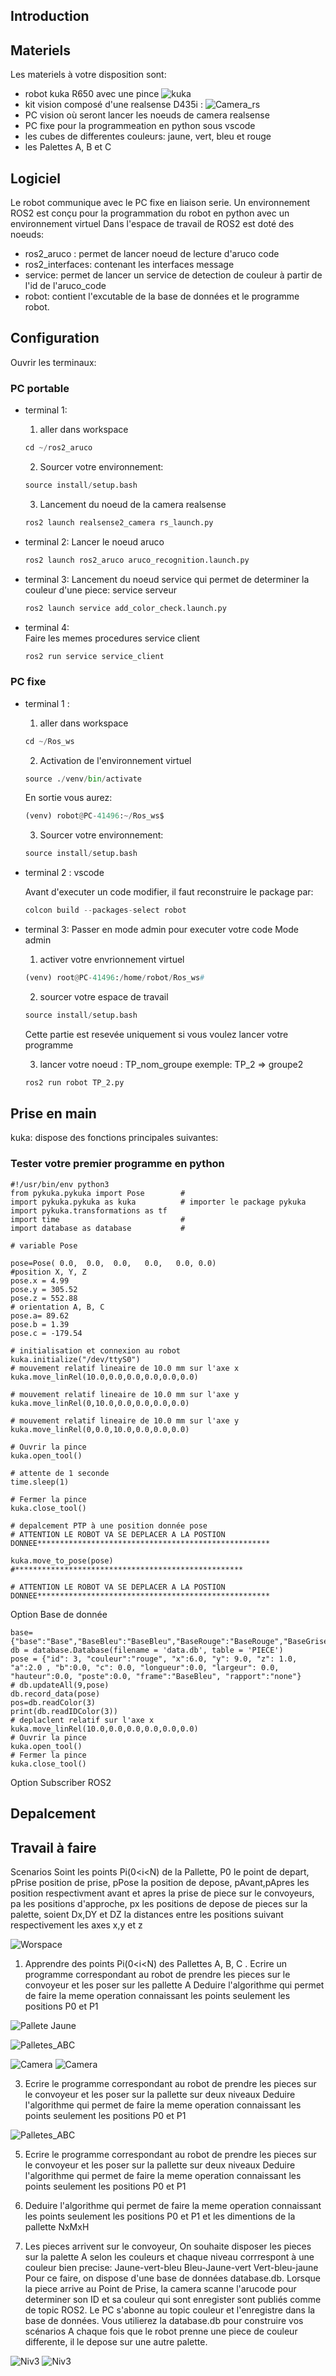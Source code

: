 
## Introduction


## Materiels
Les materiels à votre disposition sont:
- robot kuka R650 avec une pince
   ![kuka](./Imgs/kuka.png)
- kit vision composé d'une realsense D435i :
  ![Camera_rs](./Imgs/rs.jpg)
- PC vision où seront lancer les noeuds de camera realsense
- PC fixe pour la programmeation en python sous vscode
- les cubes de differentes couleurs: jaune, vert, bleu et rouge
- les Palettes A, B et C

## Logiciel
Le robot communique avec le PC fixe en liaison serie. Un environnement ROS2 est conçu pour la programmation du robot en python avec un environnement virtuel
Dans l'espace de travail de ROS2 est doté des noeuds:
- ros2_aruco : permet de lancer noeud de lecture d'aruco code
- ros2_interfaces: contenant les interfaces message
- service: permet de lancer un service de detection de couleur à partir de l'id de l'aruco_code
- robot: contient l'excutable de la base de données et le programme robot.
  
## Configuration
Ouvrir les terminaux:

### PC portable
- terminal 1:
    1. aller dans workspace

    ```python
    cd ~/ros2_aruco
    ```
    2. Sourcer votre environnement:

    ```python
    source install/setup.bash
    ```
    3. Lancement du noeud de la camera realsense

    ```python
    ros2 launch realsense2_camera rs_launch.py
    ```

- terminal 2:
    Lancer le noeud aruco
    ```python
    ros2 launch ros2_aruco aruco_recognition.launch.py 
    ```
- terminal 3:
    Lancement du noeud service qui permet de determiner la couleur d'une piece:
    service serveur 
    ```python
    ros2 launch service add_color_check.launch.py 
    ```
- terminal 4:  
      Faire les memes procedures
    service client
    ```python
    ros2 run service service_client
    ```


### PC fixe
- terminal 1 :
    1. aller dans workspace
       
    ```python
    cd ~/Ros_ws
    ```
    2. Activation de l'environnement virtuel 
    ```python
    source ./venv/bin/activate
    ```
    En sortie vous aurez:
    ```python
    (venv) robot@PC-41496:~/Ros_ws$ 
    ```
    3. Sourcer votre environnement:
    ```python
    source install/setup.bash
    ```

- terminal 2 : vscode

    Avant d'executer un code modifier, il faut reconstruire le package par:
    ```python
    colcon build --packages-select robot
    ```
    
- terminal 3:
    Passer en mode admin pour executer votre code
    Mode admin
    1. activer votre envrionnement virtuel
    ```python
    (venv) root@PC-41496:/home/robot/Ros_ws#
    ```
    2. sourcer votre espace de travail
    ```python
    source install/setup.bash
    ```
    Cette partie est resevée uniquement si vous voulez lancer votre programme
  
    3. lancer votre noeud : TP_nom_groupe
       exemple: TP_2 => groupe2
    ```python
    ros2 run robot TP_2.py 
    ```
## Prise en main
kuka: dispose des fonctions principales suivantes: 


### Tester votre premier programme en python
```
#!/usr/bin/env python3
from pykuka.pykuka import Pose        # 
import pykuka.pykuka as kuka          # importer le package pykuka
import pykuka.transformations as tf
import time                           # 
import database as database           #

# variable Pose

pose=Pose( 0.0,  0.0,  0.0,   0.0,   0.0, 0.0)
#position X, Y, Z
pose.x = 4.99
pose.y = 305.52
pose.z = 552.88
# orientation A, B, C
pose.a= 89.62
pose.b = 1.39
pose.c = -179.54

# initialisation et connexion au robot 
kuka.initialize("/dev/ttyS0")
# mouvement relatif lineaire de 10.0 mm sur l'axe x
kuka.move_linRel(10.0,0.0,0.0,0.0,0.0,0.0)

# mouvement relatif lineaire de 10.0 mm sur l'axe y
kuka.move_linRel(0,10.0,0.0,0.0,0.0,0.0)

# mouvement relatif lineaire de 10.0 mm sur l'axe y
kuka.move_linRel(0,0.0,10.0,0.0,0.0,0.0)

# Ouvrir la pince 
kuka.open_tool()

# attente de 1 seconde
time.sleep(1)

# Fermer la pince 
kuka.close_tool()

# depalcement PTP à une position donnée pose
# ATTENTION LE ROBOT VA SE DEPLACER A LA POSTION DONNEE****************************************************

kuka.move_to_pose(pose)                                #***************************************************

# ATTENTION LE ROBOT VA SE DEPLACER A LA POSTION DONNEE****************************************************

```

Option Base de donnée 

```
base= {"base":"Base","BaseBleu":"BaseBleu","BaseRouge":"BaseRouge","BaseGrise":"BaseGrise","BaseVert":"BaseVert"}
db = database.Database(filename = 'data.db', table = 'PIECE')
pose = {"id": 3, "couleur":"rouge", "x":6.0, "y": 9.0, "z": 1.0, "a":2.0 , "b":0.0, "c": 0.0, "longueur":0.0, "largeur": 0.0, "hauteur":0.0, "poste":0.0, "frame":"BaseBleu", "rapport":"none"}
# db.updateAll(9,pose)
db.record_data(pose)
pos=db.readColor(3)
print(db.readIDColor(3))
# deplaclent relatif sur l'axe x
kuka.move_linRel(10.0,0.0,0.0,0.0,0.0,0.0)
# Ouvrir la pince 
kuka.open_tool()
# Fermer la pince 
kuka.close_tool()
```
Option Subscriber ROS2

## Depalcement 

## Travail à faire

Scenarios 
Soint les points Pi(0<i<N) de la Pallette, P0 le point de depart, pPrise position de prise, pPose la position de depose, pAvant,pApres les position respectivment 
avant et apres la prise de piece sur le convoyeurs, pa les positions d'approche, px les positions de depose de pieces sur la palette,
soient Dx,DY et DZ la distances entre les positions suivant respectivement les axes x,y et z

![Worspace](./Imgs/ws.jpeg)

1. Apprendre des points Pi(0<i<N) des Pallettes A, B, C .
  Ecrire un programme correspondant au robot de prendre les pieces sur le convoyeur et les poser sur les pallette A
Deduire l'algorithme qui permet de faire la meme operation connaissant les points seulement les positions P0 et P1


![Pallete Jaune](./Imgs/vert.jpeg)  


![Palletes_ABC](./Imgs/Niv1_ABC.jpeg)


![Camera](./Imgs/camera_piece.jpeg)
![Camera](./Imgs/camera.jpeg)
   
3. Ecrire le programme correspondant au robot de prendre les pieces sur le convoyeur et les poser sur la pallette sur deux niveaux
 Deduire l'algorithme qui permet de faire la meme operation connaissant les points seulement les positions P0 et P1


![Palletes_ABC](./Imgs/Niv2_jaune_rouge.jpeg)

5.  Ecrire le programme correspondant au robot de prendre les pieces sur le convoyeur et les poser sur la pallette sur deux niveaux
 Deduire l'algorithme qui permet de faire la meme operation connaissant les points seulement les positions P0 et P1

7.  Deduire l'algorithme qui permet de faire la meme operation  connaissant les points seulement les positions P0 et P1 et les dimentions de la pallette NxMxH
8.  Les pieces arrivent sur le convoyeur, On souhaite disposer les pieces sur la palette A selon les couleurs et chaque niveau corrrespont à une couleur bien precise:
Jaune-vert-bleu
Bleu-Jaune-vert
Vert-bleu-jaune 
Pour ce faire, on dispose d'une base de données database.db. Lorsque la piece arrive au Point de Prise, la camera scanne l'arucode pour determiner son ID et sa couleur qui sont enregister sont publiés comme de topic ROS2. Le PC s'abonne au topic couleur et l'enregistre dans la base de données. Vous utilierez la database.db pour construire vos scénarios
A chaque fois que le robot prenne une piece de couleur differente, il le depose sur une autre palette.  
    
![Niv3](./Imgs/Niv3_rouge.jpeg)  ![Niv3](./Imgs/Niv3.jpeg)
    
